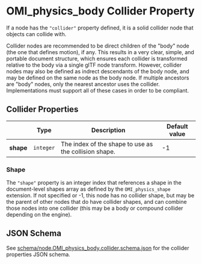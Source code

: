 # OMI_physics_body Collider Property

If a node has the `"collider"` property defined, it is a solid collider node that objects can collide with.

Collider nodes are recommended to be direct children of the "body" node (the one that defines motion), if any. This results in a very clear, simple, and portable document structure, which ensures each collider is transformed relative to the body via a single glTF node transform. However, collider nodes may also be defined as indrect descendants of the body node, and may be defined on the same node as the body node. If multiple ancestors are "body" nodes, only the nearest ancestor uses the collider. Implementations must support all of these cases in order to be compliant.

## Collider Properties

|           | Type      | Description                                           | Default value |
| --------- | --------- | ----------------------------------------------------- | ------------- |
| **shape** | `integer` | The index of the shape to use as the collision shape. | -1            |

### Shape

The `"shape"` property is an integer index that references a shape in the document-level shapes array as defined by the `OMI_physics_shape` extension. If not specified or -1, this node has no collider shape, but may be the parent of other nodes that do have collider shapes, and can combine those nodes into one collider (this may be a body or compound collider depending on the engine).

## JSON Schema

See [schema/node.OMI_physics_body.collider.schema.json](schema/node.OMI_physics_body.collider.schema.json) for the collider properties JSON schema.
